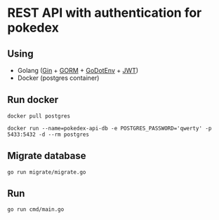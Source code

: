 # REST API with authentication for pokedex

## Using
* Golang ([Gin](https://gin-gonic.com) + [GORM](https://gorm.io) + [GoDotEnv](https://github.com/joho/godotenv) + [JWT](https://github.com/golang-jwt/jwt))
* Docker (postgres container)

## Run docker
`docker pull postgres`

`docker run --name=pokedex-api-db -e POSTGRES_PASSWORD='qwerty' -p 5433:5432 -d --rm postgres`

## Migrate database
`go run migrate/migrate.go`

## Run
`go run cmd/main.go`
